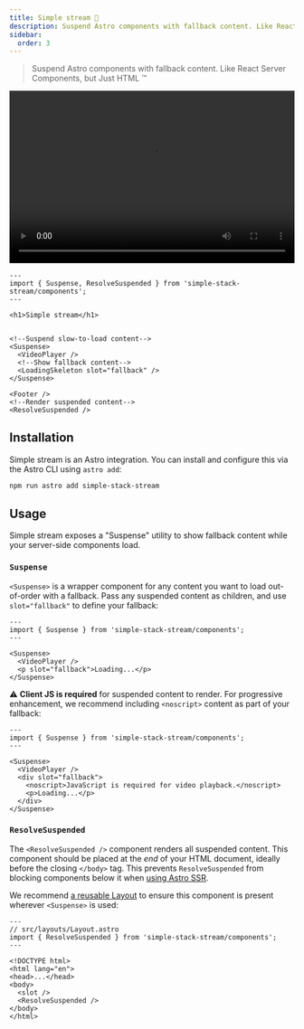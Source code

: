 ```yaml
---
title: Simple stream 🌊
description: Suspend Astro components with fallback content. Like React Server Components, but Just HTML ™️
sidebar:
  order: 3
---
```


> Suspend Astro components with fallback content. Like React Server Components, but Just HTML ™️

<video controls width="100%" style="aspect-ratio:1.65/1" src="/assets/simple-stream-intro.mov"></video>

```astro
---
import { Suspense, ResolveSuspended } from 'simple-stack-stream/components';
---

<h1>Simple stream</h1>


<!--Suspend slow-to-load content-->
<Suspense>
  <VideoPlayer />
  <!--Show fallback content-->
  <LoadingSkeleton slot="fallback" />
</Suspense>

<Footer />
<!--Render suspended content-->
<ResolveSuspended />
```

## Installation

Simple stream is an Astro integration. You can install and configure this via the Astro CLI using `astro add`:

```bash
npm run astro add simple-stack-stream
```

## Usage

Simple stream exposes a "Suspense" utility to show fallback content while your server-side components load.

### `Suspense`

`<Suspense>` is a wrapper component for any content you want to load out-of-order with a fallback. Pass any suspended content as children, and use `slot="fallback"` to define your fallback:

```astro
---
import { Suspense } from 'simple-stack-stream/components';
---

<Suspense>
  <VideoPlayer />
  <p slot="fallback">Loading...</p>
</Suspense>
```

⚠️ **Client JS is required** for suspended content to render. For progressive enhancement, we recommend including `<noscript>` content as part of your fallback:

```astro
---
import { Suspense } from 'simple-stack-stream/components';
---

<Suspense>
  <VideoPlayer />
  <div slot="fallback">
    <noscript>JavaScript is required for video playback.</noscript>
    <p>Loading...</p>
  </div>
</Suspense>
```

### `ResolveSuspended`

The `<ResolveSuspended />` component renders all suspended content. This component should be placed at the _end_ of your HTML document, ideally before the closing `</body>` tag. This prevents `ResolveSuspended` from blocking components below it when [using Astro SSR](https://docs.astro.build/en/guides/server-side-rendering/#html-streaming).

We recommend [a reusable Layout](https://docs.astro.build/en/core-concepts/layouts/) to ensure this component is present wherever `<Suspense>` is used:

```astro
---
// src/layouts/Layout.astro
import { ResolveSuspended } from 'simple-stack-stream/components';
---

<!DOCTYPE html>
<html lang="en">
<head>...</head>
<body>
  <slot />
  <ResolveSuspended />
</body>
</html>
```
